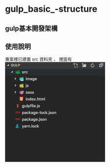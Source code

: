 # gulp_basic_-structure
## gulp基本開發架構
## 使用說明
專案裡已建置 src 資料夾 ， 裡面有 
<img src="螢幕快照 2018-07-26 下午1.54.23.png" >
